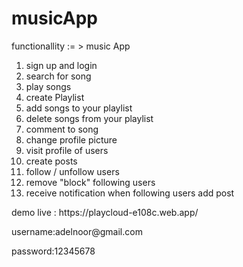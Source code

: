 # musicApp

functionallity := >  music App

1) sign up and login 
2) search for song 
3) play songs 
4) create Playlist
5) add songs to your playlist 
6) delete songs from your playlist
7) comment to song 
8) change profile picture 
10) visit profile of users 
9) create posts 
10) follow / unfollow users
11) remove "block" following users
12) receive notification when following users add post

<p> demo live : https://playcloud-e108c.web.app/ </p>
<p>username:adelnoor@gmail.com</p>
<p>password:12345678</p>
